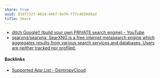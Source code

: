 ```yaml
---
share: true
uuid: 83df7227-4614-446f-9e70-f77c4030ddad
title: Searx
---
```

* [ditch Google!! (build your own PRIVATE search engine) - YouTube](https://www.youtube.com/watch?v=ifT6npY39Dw)
* [searxng/searxng: SearXNG is a free internet metasearch engine which aggregates results from various search services and databases. Users are neither tracked nor profiled.](https://github.com/searxng/searxng)

#### Backlinks

* [Supported App List - DentropyCloud](/f738f680-95a2-46e5-bb4c-57b67687e36a)